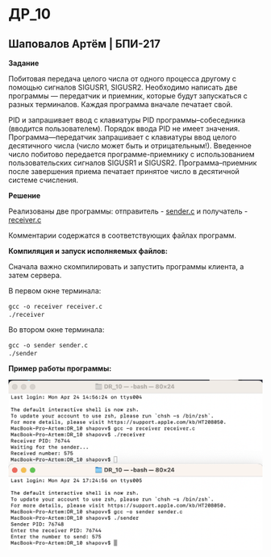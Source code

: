 # ДР_10
## Шаповалов Артём | БПИ-217

**Задание**

Побитовая передача целого числа от одного процесса другому с помощью сигналов SIGUSR1, SIGUSR2. Необходимо написать две программы — передатчик и приемник, которые будут запускаться с разных терминалов. Каждая программа вначале печатает свой.

PID и запрашивает ввод с клавиатуры PID программы–собеседника (вводится пользователем). Порядок ввода PID не имеет значения. Программа—передатчик запрашивает с клавиатуры ввод целого десятичного числа (число может быть и отрицательным!). Введенное число побитово передается программе-приемнику с использованием пользовательских сигналов SIGUSR1 и SIGUSR2. Программа–приемник после завершения приема печатает принятое число в десятичной системе счисления.

**Решение**

Реализованы две программы: отправитель - [sender.c](sender.c) и получатель - [receiver.c](receiver.c)

Комментарии содержатся в соответствующих файлах программ.

**Компиляция и запуск исполняемых файлов:**

Сначала важно скомпилировать и запустить программы клиента, а затем сервера.

В первом окне терминала:
```{c}
gcc -o receiver receiver.c
./receiver
```
Во втором окне терминала:
```{c}
gcc -o sender sender.c
./sender
```

**Пример работы программы:**

![Test_DR_10](Test_DR_10.png)

